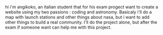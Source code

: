 hi i'm angikoko, an italian student that for his exam progect want to create a website using my two passions : coding and astronomy.
Basicaly i'll do a map with launch stations and other things about nasa, but i want to add other things to build a real community.
I'll do the project alone, but after the exam if someone want can help me with this project.
